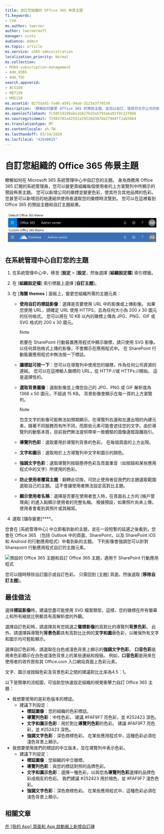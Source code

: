 ```yaml
---
title: 自訂您組織的 Office 365 佈景主題
f1.keywords:
- CSH
ms.author: twerner
author: twernermsft
manager: scotv
audience: Admin
ms.topic: article
ms.service: o365-administration
localization_priority: Normal
ms.collection:
- M365-subscription-management
- Adm_O365
- Adm_TOC
search.appverid:
- BCS160
- MET150
- MOE150
ms.assetid: 8275da91-7a48-4591-94ab-3123a3f79530
description: '瞭解如何變更 Office 365 的預設主題，並加以自訂，使其符合您公司的徽標或色彩。 '
ms.openlocfilehash: fc50519190abe1b827bd3a5f93a6a82f8c22f0b6
ms.sourcegitcommit: 72983702a42552a29228d387bb279e8ff2ab59b4
ms.translationtype: MT
ms.contentlocale: zh-TW
ms.lasthandoff: 03/14/2020
ms.locfileid: "42640025"
---
```

# <a name="customize-the-office-365-theme-for-your-organization"></a>自訂您組織的 Office 365 佈景主題

瞭解如何在 Microsoft 365 系統管理中心中自訂您的主題。 身為商務用 Office 365 訂閱的系統管理員，您可以變更貴組織每個使用者的上方瀏覽列中所顯示的預設佈景主題。 您可以新增公司的徽標並變更色彩，使其符合其他品牌的色彩。 您甚至可以新增目的地連結供使用者選取您的徽標時流覽到。 您可以在這裡看到 Office 365 的預設主題和自訂主題結果。
  
![預設 Office 365 主題和自訂 Office 365 主題](../../media/e2cbc922-b424-4683-8c5c-fdbcbd0ce844.png)
  
## <a name="customize-your-theme-in-the-admin-center"></a>在系統管理中心自訂您的主題

1. 在系統管理中心中，移至 [**設定** \> ]**設定**，然後選擇 [**組織設定檔**] 索引標籤。

2. 在 [**組織設定檔**] 索引標籤上選擇 [**自訂主題**]。

3. 在 [**海關 themes** ] 面板上，變更您組織所需的主題元素：
    
    - **使用自訂的標誌影像**：選擇是否要使用 URL 中的影像或上傳影像。 如果您使用 URL，請確定 URL 使用 HTTPS，且為任何大小為 200 x 30 圖元的任何格式。 您可以將在 10 KB 以內的徽標上傳為 JPG、PNG、GIF 或 SVG 格式的 200 x 30 圖元。

      > [!NOTE]
      > 若要在 SharePoint 行動裝置應用程式中顯示徽標，請只使用 SVG 影像。 以任何其他格式上傳的影像，不會顯示在應用程式中。 在 SharePoint 行動裝置應用程式中無法按一下標誌。

    - **讓標誌可按一下**：您可以在導覽列中使用您的徽標，作為任何公司資源的連結。 您可以在這裡輸入徽標的 URL，從 HTTP://或 HTTPs://開始。 這是選擇性的。

    - **選取背景圖像**：選取影像並上傳您自己的 JPG、PNG 或 GIF 解析度為 1366 x 50 圖元，不超過 15 KB。 背景影像會顯示在每一頁的上方瀏覽列。

      > [!NOTE]
      > 包含文字的影像可能無法如預期顯示。在導覽列右邊和左邊出現的內建元素，隨著不同服務而有所不同，而那些元素可能會遮往您的文字。由於導覽列的動態本質，目前我們無法提供帶來一致體驗的圖像邊框距離指引。 

    - **導覽列色彩**：選取要用於導覽列背景的色彩。 在每個頁面的上方出現。

    - **文字和圖示**：選取用於上方導覽列中文字和圖示的顏色。

    - **強調文字色彩**：選取導覽列按鈕懸停色彩及頁面重音（如按鈕和某些應用程式中的文字）所使用的色彩。

     - **防止使用者覆寫主題**：翻轉此切換，可防止使用者從我們的主題選取範圍選取自己的主題。 這不會讓使用者無法設定高對比主題。

    - **顯示使用者名稱**：選擇是否要在使用者登入時，在頁面右上方的 [帳戶管理員] 的進入點顯示使用者的完整名稱。 根據預設，如果照片尚未上傳，使用者會看到其照片或其縮寫。
    
4. 選取 [儲存變更]****。
    
您會在 [系統管理中心] 中立即看到新的主題，並在一段短暫的延遲之後看到，您會在 Office 365 （包括 Outlook 中的頁面、SharePoint，以及 SharePoint iOS 和 Android 的行動應用程式）中看到新的主題。 下列影像會強調您可以針對 Sharepoint 行動應用程式自訂的主題元素。

![預設的 Office 365 主題和自訂 Office 365 主題，適用于 SharePoint 行動應用程式]()

您可以隨時移除自訂圖示或自訂色彩。 只需回到 [主題] 頁面，然後選取 [**移除自訂主題**]。
  
## <a name="best-practices"></a>最佳做法

選擇**標誌影像**時，建議您盡可能使用 SVG 檔案類型，這樣，您的徽標在所有螢幕上和所有縮放比例都具有高解析度的外觀。

選擇自訂色彩時，請選擇具有您挑選之**徽標影像**的高對比的導覽列**背景色彩**。 此外，請選擇與導覽列**背景色彩**具有高對比比例的**文字和圖示**色彩，以確保所有文字和圖示均可輕鬆顯示。

選擇自訂色彩時，請選取在白色或淺色背景上顯示的**強調文字色彩**。 **口音色彩**是用來色彩顯示在白色或淺色背景上的某些連結和按鈕。 例如，**口音色彩**是用來在使用者的收件匣和其 Office.com 入口網站頁面上色彩元素。 
  
文字、圖示或按鈕色彩及背景色彩之間的建議對比比率為4.5：1。

以下是簡單的流程圖，可協助您快速設定組織的視覺衝擊力自訂 Office 365 主題：
  - 我想要使用的是彩色版本的標誌。
    - 建議下列設定：
      - **標誌圖像**：您的組織的色彩標誌。
      - **導覽列色彩**：中性色彩。 建議 #FAF9F7 亮色彩，並 #252423 深色。
      - **文字和圖示色彩**：用於對比**導覽列色彩**的色彩。 建議 #FAF9F7 亮色彩，並 #252423 深色。
      - **強調文字色彩**：深色商標色彩。 在某些應用程式中，這種色彩必須在淺色背景上顯示。
  - 我想要使用我們的標誌的中立版本，並在導覽列中表示色彩。
    - 建議下列設定：
      - **標誌圖像**：您組織的中立徽標。
      - **導覽列色彩**：與您的標誌對照的品牌色彩。
      - **文字和圖示色彩**：選擇一種色彩，以與您為**導覽列色彩**選擇的品牌色彩成相反的色彩。 我們建議 #252423 用於暗色，並 #FAF9F7 淺色色彩。
      - **強調文字色彩**：深色商標色彩。 在某些應用程式中，這種色彩必須在淺色背景上顯示。
  
## <a name="related-articles"></a>相關文章

[在 [我的 App] 頁面和 App 啟動器上新增自訂磚](../manage/customize-the-app-launcher.md)
  
  

